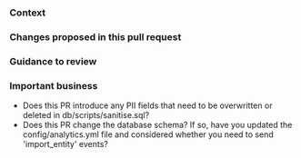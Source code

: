 ### Context

### Changes proposed in this pull request

### Guidance to review

### Important business

* Does this PR introduce any PII fields that need to be overwritten or deleted in db/scripts/sanitise.sql?
* Does this PR change the database schema? If so, have you updated the config/analytics.yml file and considered whether you need to send 'import_entity' events?
